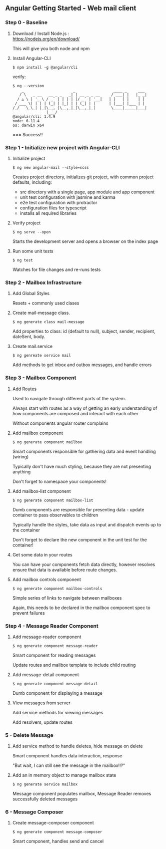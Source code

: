 ## Angular Getting Started - Web mail client  

### Step 0 - Baseline

1. Download / Install Node.js :  
   https://nodejs.org/en/download/
    
   This will give you both node and npm

2. Install Angular-CLI

   `$ npm install -g @angular/cli`
   
   verify:
   ```
   $ ng --version
       _                      _                 ____ _     ___
      / \   _ __   __ _ _   _| | __ _ _ __     / ___| |   |_ _|
     / △ \ | '_ \ / _` | | | | |/ _` | '__|   | |   | |    | |
    / ___ \| | | | (_| | |_| | | (_| | |      | |___| |___ | |
   /_/   \_\_| |_|\__, |\__,_|_|\__,_|_|       \____|_____|___|
                  |___/
   @angular/cli: 1.4.9
   node: 6.11.4
   os: darwin x64

   ```
   === Success!!
   
### Step 1 - Initialize new project with Angular-CLI

1. Initialize project
    
   `$ ng new angular-mail --style=scss`
   
   Creates project directory, initializes git project, with common project defaults, including:
   - src directory with a single page, app module and app component
   - unit test configuration with jasmine and karma
   - e2e test configuration with protractor
   - configuration files for typescript
   - installs all required libraries
   
2. Verify project

   `$ ng serve --open`
   
   Starts the development server and opens a browser on the index page
   
3. Run some unit tests
  
   `$ ng test`
   
   Watches for file changes and re-runs tests

### Step 2 - Mailbox Infrastructure

1. Add Global Styles
    
    Resets + commonly used clases
    
2. Create mail-message class. 
   
   `$ ng generate class mail-message`
   
   Add properties to class: id (default to null), subject, sender, recipient, dateSent, body. 
   
3. Create mail.service
   
   `$ ng genreate service mail`
   
   Add methods to get inbox and outbox messages, and handle errors

### Step 3 - Mailbox Component

1. Add Routes

    Used to navigate through different parts of the system. 
    
    Always start with routes as a way of getting an early understanding of how components are composed and interact with each other    

    Without components angular router complains

2. Add mailbox component

   `$ ng generate component mailbox`
       
   Smart components responsible for gathering data and event handling (wiring)
       
   Typically don't have much styling, because they are not presenting anything
  
   Don't forget to namespace your components!

3. Add mailbox-list component

   `$ ng generate component mailbox-list`
    
   Dumb components are responsible for presenting data - update container to pass observables to children
    
   Typically handle the styles, take data as input and dispatch events up to the container

   Don't forget to declare the new component in the unit test for the container!

4. Get some data in your routes

   You can have your components fetch data directly, however resolves ensure that data is available before route changes.

5. Add mailbox controls component
  
    `$ ng generate component mailbox-controls`
    
    Simple series of links to navigate between mailboxes
    
    Again, this needs to be declared in the mailbox component spec to prevent failures

### Step 4 - Message Reader Component

1. Add message-reader component

   `$ ng generate component message-reader`
   
   Smart component for reading messages

   Update routes and mailbox template to include child routing

2. Add message-detail component

   `$ ng generate component message-detail`

   Dumb component for displaying a message

3. View messages from server
  
   Add service methods for viewing messages
   
   Add resolvers, update routes

### 5 - Delete Message

1. Add service method to handle deletes, hide message on delete

   Smart component handles data interaction, response

   "But wait, I can still see the message in the mailbox!!?"
   
2. Add an in memory object to manage mailbox state
   
   `$ ng generate service mailbox`

   Message component populates mailbox, Message Reader removes successfully deleted messages

### 6 - Message Composer

1. Create message-composer component

   `$ ng generate component message-composer`

   Smart component, handles send and cancel
   
